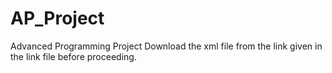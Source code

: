 # AP_Project
Advanced Programming Project
Download the xml file from the link given in the link file before proceeding.
